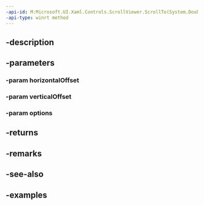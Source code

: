 ```yaml
---
-api-id: M:Microsoft.UI.Xaml.Controls.ScrollViewer.ScrollTo(System.Double,System.Double,Microsoft.UI.Xaml.Controls.ScrollOptions)
-api-type: winrt method
---
```


## -description

## -parameters

### -param horizontalOffset

### -param verticalOffset

### -param options

## -returns

## -remarks

## -see-also

## -examples

